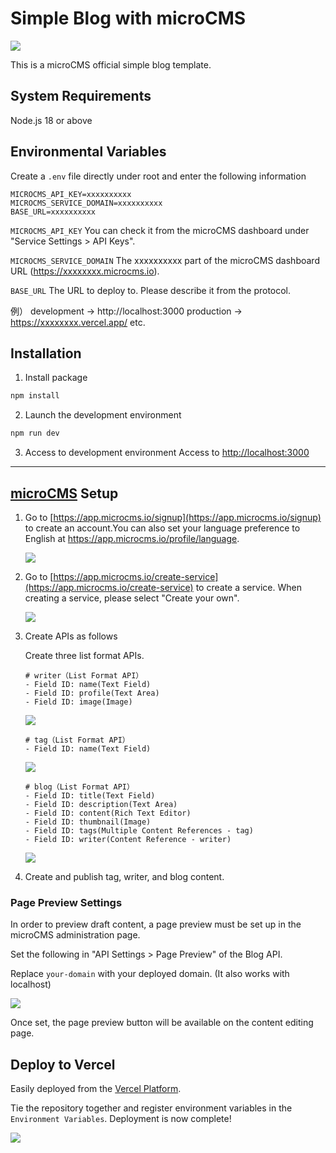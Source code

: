 # Simple Blog with microCMS

![](public/cover.png)

This is a microCMS official simple blog template.

## System Requirements

Node.js 18 or above

## Environmental Variables

Create a `.env` file directly under root and enter the following information

```
MICROCMS_API_KEY=xxxxxxxxxx
MICROCMS_SERVICE_DOMAIN=xxxxxxxxxx
BASE_URL=xxxxxxxxxx
```

`MICROCMS_API_KEY`
You can check it from the microCMS dashboard under "Service Settings > API Keys".

`MICROCMS_SERVICE_DOMAIN`
The xxxxxxxxxx part of the microCMS dashboard URL (https://xxxxxxxx.microcms.io).

`BASE_URL`
The URL to deploy to. Please describe it from the protocol.

例）
development → http://localhost:3000
production → https://xxxxxxxx.vercel.app/ etc.

## Installation

1. Install package

```bash
npm install
```

2. Launch the development environment

```bash
npm run dev
```

3. Access to development environment
   Access to [http://localhost:3000](http://localhost:3000)

---

## [microCMS](https://microcms.io/en) Setup

1. Go to [https://app.microcms.io/signup](https://app.microcms.io/signup) to create an account.You can also set your language preference to English at https://app.microcms.io/profile/language.

   ![](public/signin-en.png)

2. Go to [https://app.microcms.io/create-service](https://app.microcms.io/create-service) to create a service. When creating a service, please select "Create your own".

   ![](public/create-service.png)

3. Create APIs as follows

   Create three list format APIs.

   ```
   # writer（List Format API）
   - Field ID: name(Text Field)
   - Field ID: profile(Text Area)
   - Field ID: image(Image)
   ```

   ![](public/writer.png)

   ```
   # tag（List Format API）
   - Field ID: name(Text Field)
   ```

   ![](public/tag.png)

   ```
   # blog（List Format API）
   - Field ID: title(Text Field)
   - Field ID: description(Text Area)
   - Field ID: content(Rich Text Editor)
   - Field ID: thumbnail(Image)
   - Field ID: tags(Multiple Content References - tag)
   - Field ID: writer(Content Reference - writer)
   ```

   ![](public/blog.png)

5. Create and publish tag, writer, and blog content.

### Page Preview Settings

In order to preview draft content, a page preview must be set up in the microCMS administration page.

Set the following in "API Settings > Page Preview" of the Blog API.

Replace `your-domain` with your deployed domain. (It also works with localhost)

![](public/page-preview-settings.png)

Once set, the page preview button will be available on the content editing page.

## Deploy to Vercel

Easily deployed from the [Vercel Platform](https://vercel.com/new?utm_medium=default-template&filter=next.js&utm_source=create-next-app&utm_campaign=create-next-app-readme).

Tie the repository together and register environment variables in the `Environment Variables`. Deployment is now complete!

![](public/img-vercel-settings.png)

